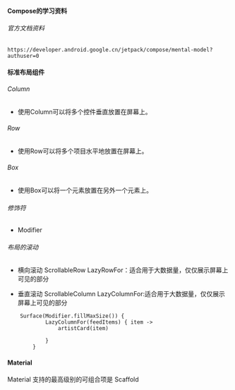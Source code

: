 #### Compose的学习资料

###### 官方文档资料

```
https://developer.android.google.cn/jetpack/compose/mental-model?authuser=0
```

#### 标准布局组件

###### Column
- 使用Column可以将多个控件垂直放置在屏幕上。

###### Row
- 使用Row可以将多个项目水平地放置在屏幕上。

###### Box
- 使用Box可以将一个元素放置在另外一个元素上。

###### 修饰符

- Modifier

###### 布局的滚动

- 横向滚动
ScrollableRow
LazyRowFor：适合用于大数据量，仅仅展示屏幕上可见的部分

- 垂直滚动
ScrollableColumn
LazyColumnFor:适合用于大数据量，仅仅展示屏幕上可见的部分
```
    Surface(Modifier.fillMaxSize()) {
            LazyColumnFor(feedItems) { item ->
                artistCard(item)

            }
        }
```

#### Material

Material 支持的最高级别的可组合项是 Scaffold
